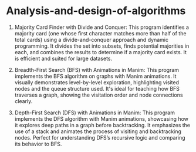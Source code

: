 # Analysis-and-design-of-algorithms

1. Majority Card Finder with Divide and Conquer:
This program identifies a majority card (one whose first character matches more than half of the total cards) using a divide-and-conquer approach and dynamic programming. It divides the set into subsets, finds potential majorities in each, and combines the results to determine if a majority card exists. It is efficient and suited for large datasets.

2. Breadth-First Search (BFS) with Animations in Manim:
This program implements the BFS algorithm on graphs with Manim animations. It visually demonstrates level-by-level exploration, highlighting visited nodes and the queue structure used. It's ideal for teaching how BFS traverses a graph, showing the visitation order and node connections clearly.

3. Depth-First Search (DFS) with Animations in Manim:
This program implements the DFS algorithm with Manim animations, showcasing how it explores deep paths in a graph before backtracking. It emphasizes the use of a stack and animates the process of visiting and backtracking nodes. Perfect for understanding DFS’s recursive logic and comparing its behavior to BFS.
